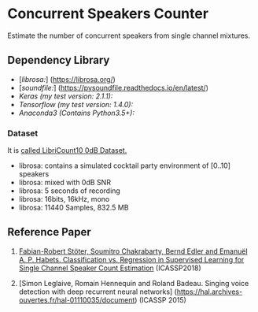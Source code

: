  
# Concurrent Speakers Counter
Estimate the number of concurrent speakers from single channel mixtures.







## Dependency Library
 
- [*librosa:*] (https://librosa.org/)
- [*soundfile:*] (https://pysoundfile.readthedocs.io/en/latest/)
- *Keras (my test version: 2.1.1):* 
- *Tensorflow (my test version: 1.4.0):*
- *Anaconda3 (Contains Python3.5+):*




### Dataset 

   

It is [called LibriCount10 0dB Dataset.](https://zenodo.org/record/1216072#.YwD37nZBxPZ)

- librosa: contains a simulated cocktail party environment of [0..10] speakers
- librosa: mixed with 0dB SNR
- librosa: 5 seconds of recording
- librosa: 16bits, 16kHz, mono
- librosa: 11440 Samples, 832.5 MB

   
  
## Reference Paper


 
 
1. [Fabian-Robert Stöter, Soumitro Chakrabarty, Bernd Edler and Emanuël A. P. Habets. Classification vs. Regression in Supervised Learning for Single Channel Speaker Count Estimation](https://arxiv.org/pdf/1712.04555.pdf) (ICASSP2018)

2. [Simon Leglaive, Romain Hennequin and Roland Badeau. Singing voice detection with deep recurrent neural networks] (https://hal.archives-ouvertes.fr/hal-01110035/document) (ICASSP 2015)

